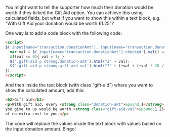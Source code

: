 You might want to tell the supporter how much their donation would be worth if they ticked the Gift Aid option. You can achieve this using calculated fields, but what if you want to show this within a text block, e.g. "With Gift Aid your donation would be worth £1.25"?

One way is to add a code block with the following code:

```html
<script>
$('input[name="transaction.donationAmt"], input[name="transaction.donationAmt.other"]').change(function(){
  var val = $('input[name="transaction.donationAmt"]:checked').val() == "Other" ? $('input[name="transaction.donationAmt.other"]').val() : $('input[name="transaction.donationAmt"]:checked').val();
  if(val <= 0){ val = 1; }
  $('.gift-aid p strong.donation-amt').html("£" + val);
  $('.gift-aid p strong.gift-aid-val').html("£" + (+val + (+val * 20 / 80)).toFixed(2));
});
</script>
```

And then inside the text block (with class "gift-aid") where you want to show the calculated amount, add this:

```html
<h2>Gift aid</h2>
<p>With gift aid, every <strong class="donation-amt">&pound;1</strong> 
you give to us would be worth <strong class="gift-aid-val">&pound;1.25</strong> 
at no extra cost to you.</p>
```

The code will replace the values inside the text block with values based on the input donation amount. Bingo!

